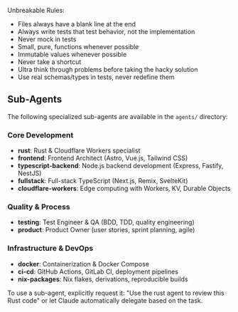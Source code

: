Unbreakable Rules:

- Files always have a blank line at the end
- Always write tests that test behavior, not the implementation
- Never mock in tests
- Small, pure, functions whenever possible
- Immutable values whenever possible
- Never take a shortcut
- Ultra think through problems before taking the hacky solution
- Use real schemas/types in tests, never redefine them

## Sub-Agents

The following specialized sub-agents are available in the `agents/` directory:

### Core Development
- **rust**: Rust & Cloudflare Workers specialist
- **frontend**: Frontend Architect (Astro, Vue.js, Tailwind CSS)
- **typescript-backend**: Node.js backend development (Express, Fastify, NestJS)
- **fullstack**: Full-stack TypeScript (Next.js, Remix, SvelteKit)
- **cloudflare-workers**: Edge computing with Workers, KV, Durable Objects

### Quality & Process
- **testing**: Test Engineer & QA (BDD, TDD, quality engineering)
- **product**: Product Owner (user stories, sprint planning, agile)

### Infrastructure & DevOps
- **docker**: Containerization & Docker Compose
- **ci-cd**: GitHub Actions, GitLab CI, deployment pipelines
- **nix-packages**: Nix flakes, derivations, reproducible builds

To use a sub-agent, explicitly request it: "Use the rust agent to review this Rust code" or let Claude automatically delegate based on the task.

